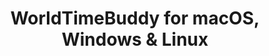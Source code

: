 ---
name: WorldTimeBuddy
url: 'https://www.worldtimebuddy.com/'
category: Productivity
title: 'WorldTimeBuddy for macOS, Windows & Linux'
key: worldtimebuddy

---